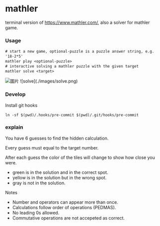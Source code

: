 # mathler

terminal version of https://www.mathler.com/, also a solver for mathler game.

### Usage

```shell
# start a new game, optional-puzzle is a puzzle answer string, e.g. '18-2*5'
mathler play <optional-puzzle>
# interactive solving a mathler puzzle with the given target
mathler solve <target>
```

<img width="362" alt="圖片" src="https://user-images.githubusercontent.com/22004511/153752508-67fdab9e-c3c2-4e6d-a2ac-bd214f30f717.png">
![solve](./images/solve.png)

### Develop

Install git hooks

```
ln -sf $(pwd)/.hooks/pre-commit $(pwd)/.git/hooks/pre-commit
```

### explain

You have 6 guesses to find the hidden calculation.

Every guess must equal to the target number.

After each guess the color of the tiles will change to show how close you were.

- green is in the solution and in the correct spot.
- yellow is in the solution but in the wrong spot.
- gray is not in the solution.

Notes

- Number and operators can appear more than once.
- Calculations follow order of operations (PEDMAS).
- No leading 0s allowed.
- Commutative operations are not accepeted as correct.
